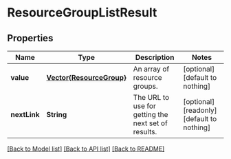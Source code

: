 # ResourceGroupListResult


## Properties
Name | Type | Description | Notes
------------ | ------------- | ------------- | -------------
**value** | [**Vector{ResourceGroup}**](ResourceGroup.md) | An array of resource groups. | [optional] [default to nothing]
**nextLink** | **String** | The URL to use for getting the next set of results. | [optional] [readonly] [default to nothing]


[[Back to Model list]](../README.md#models) [[Back to API list]](../README.md#api-endpoints) [[Back to README]](../README.md)



